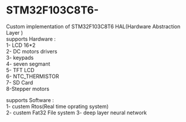# STM32F103C8T6-
Custom implementation of STM32F103C8T6  HAL(Hardware Abstraction Layer )<br />
supports Hardware :<br />
1- LCD 16*2<br />
2- DC motors drivers<br />
3- keypads<br />
4- seven segmant<br />
5- TFT LCD<br />
6- NTC_THERMISTOR<br />
7- SD Card<br />
8-Stepper motors<br />

supports Software :<br />
1- custem Rtos(Real time oprating system)<br />
2- custem Fat32 File system
3- deep layer neural network
